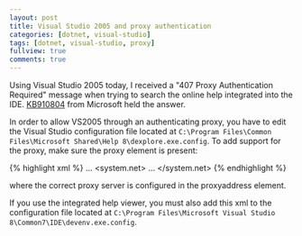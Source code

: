 ```yaml
---
layout: post
title: Visual Studio 2005 and proxy authentication
categories: [dotnet, visual-studio]
tags: [dotnet, visual-studio, proxy]
fullview: true
comments: true
---
```


Using Visual Studio 2005 today, I received a "407 Proxy Authentication Required" message when trying to search the online help integrated into the IDE. [KB910804](http://support.microsoft.com/?kbid=910804) from Microsoft held the answer.

In order to allow VS2005 through an authenticating proxy, you have to edit the Visual Studio configuration file located at `C:\Program Files\Common Files\Microsoft Shared\Help 8\dexplore.exe.config`. To add support for the proxy, make sure the proxy element is present:

{% highlight xml %}
<configuration>
    ...
    <system.net>
        ...
        <defaultProxy enabled="true" useDefaultCredentials="true">
            <proxy bypassOnLocal="True"
                   proxyAddress="http://yourproxy:port"/>
        </defaultProxy>
    </system.net>
</configuration>
{% endhighlight %}

where the correct proxy server is configured in the proxyaddress element.

If you use the integrated help viewer, you must also add this xml to the configuration file located at `C:\Program Files\Microsoft Visual Studio 8\Common7\IDE\devenv.exe.config`.
